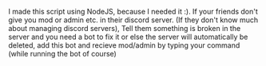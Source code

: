 I made this script using NodeJS, because I needed it :). If your friends don't give you mod or admin etc. in their discord server. (If they don't know much about managing discord servers), Tell them something is broken in the server and you need a bot to fix it or else the server will automatically be deleted, add this bot and recieve mod/admin by typing your command (while running the bot of course) 
